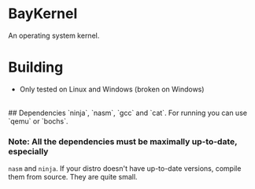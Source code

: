 # BayKernel
An operating system kernel.
<br>

# Building
- Only tested on Linux and Windows (broken on Windows)
<br>
## Dependencies
`ninja`, `nasm`, `gcc` and `cat`.
For running you can use `qemu` or `bochs`.
<br>

### Note: All the dependencies must be maximally up-to-date, especially
`nasm` and `ninja`. If your distro doesn't have up-to-date versions, compile them from source.
They are quite small.
<br>
